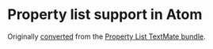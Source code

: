 # Property list support in Atom

Originally [converted](http://atom.io/docs/latest/converting-a-text-mate-bundle)
from the [Property List TextMate bundle](https://github.com/textmate/property-list.tmbundle).
